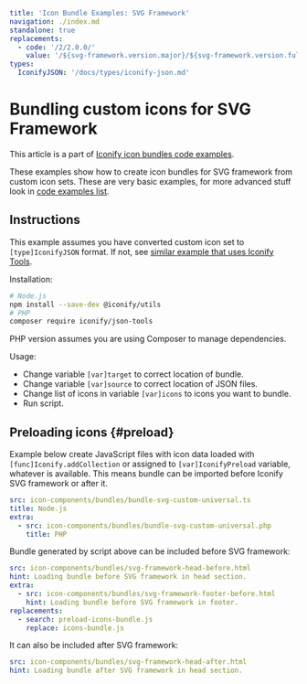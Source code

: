 ```yaml
title: 'Icon Bundle Examples: SVG Framework'
navigation: ./index.md
standalone: true
replacements:
  - code: '/2/2.0.0/'
    value: '/${svg-framework.version.major}/${svg-framework.version.full}/'
types:
  IconifyJSON: '/docs/types/iconify-json.md'
```

# Bundling custom icons for SVG Framework

This article is a part of [Iconify icon bundles code examples](./index.md).

These examples show how to create icon bundles for SVG framework from custom icon sets. These are very basic examples, for more advanced stuff look in [code examples list](./index.md).

## Instructions

This example assumes you have converted custom icon set to `[type]IconifyJSON` format. If not, see [similar example that uses Iconify Tools](./svg-framework-custom-tools.md).

Installation:

```bash
# Node.js
npm install --save-dev @iconify/utils
# PHP
composer require iconify/json-tools
```

PHP version assumes you are using Composer to manage dependencies.

Usage:

- Change variable `[var]target` to correct location of bundle.
- Change variable `[var]source` to correct location of JSON files.
- Change list of icons in variable `[var]icons` to icons you want to bundle.
- Run script.

## Preloading icons {#preload}

Example below create JavaScript files with icon data loaded with `[func]Iconify.addCollection` or assigned to `[var]IconifyPreload` variable, whatever is available. This means bundle can be imported before Iconify SVG framework or after it.

```yaml
src: icon-components/bundles/bundle-svg-custom-universal.ts
title: Node.js
extra:
  - src: icon-components/bundles/bundle-svg-custom-universal.php
    title: PHP
```

Bundle generated by script above can be included before SVG framework:

```yaml
src: icon-components/bundles/svg-framework-head-before.html
hint: Loading bundle before SVG framework in head section.
extra:
  - src: icon-components/bundles/svg-framework-footer-before.html
    hint: Loading bundle before SVG framework in footer.
replacements:
  - search: preload-icons-bundle.js
    replace: icons-bundle.js
```

It can also be included after SVG framework:

```yaml
src: icon-components/bundles/svg-framework-head-after.html
hint: Loading bundle after SVG framework in head section.
```
